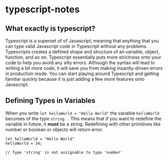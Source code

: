 # typescript-notes

## What exactly is typescript?
Typescript is a superset of of Javascript, meaning that anything that you can type valid Javascript code in Typescript without any problems. Typescripts creates a defined shape and structure of an variable, object, function, and so on. Typescript essentially puts more strictness onto your code to help you avoid any silly errors. Although the syntax will lead to writing a bit more code, it will save you from making insanity-driven errors in production mode. You can start playing around Typescript and getting familiar quickly because it is just adding a few more features onto Javascript.

## Defining Types in Variables 
When you write ```let helloWorld = "Hello World"``` the variable ```helloWorld``` becomes of the type ```string.``` . This means that if you want to redefine the variable in future, it **must** be a string. Redefining with other primitives like number or boolean or objects will return error. 
```
let helloWorld = "Hello World"
helloWorld = 34;

// Type 'string' is not assignable to type 'number'
```


